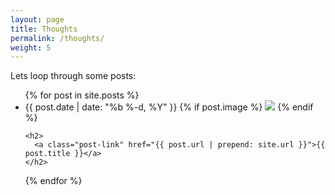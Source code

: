 ```yaml
---
layout: page
title: Thoughts
permalink: /thoughts/
weight: 5
---
```


Lets loop through some posts:

<ul class="post-list">
{% for post in site.posts %}
  <li>
    <span class="post-meta">{{ post.date | date: "%b %-d, %Y" }}</span>
    {% if post.image %}
        <a class="post-link" href="{{ post.url | prepend: site.url }}"><img src="{{ site.url }}{{ post.image | prepend: 
    site.blog_img_url }}" /></a>
    {% endif %}

    <h2>
      <a class="post-link" href="{{ post.url | prepend: site.url }}">{{ post.title }}</a>
    </h2>
  </li>
{% endfor %}
</ul>